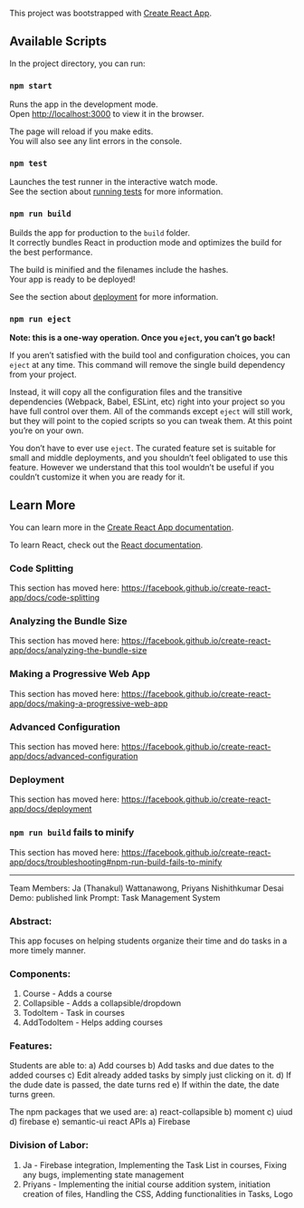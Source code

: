 This project was bootstrapped with [Create React App](https://github.com/facebook/create-react-app).

## Available Scripts

In the project directory, you can run:

### `npm start`

Runs the app in the development mode.<br>
Open [http://localhost:3000](http://localhost:3000) to view it in the browser.

The page will reload if you make edits.<br>
You will also see any lint errors in the console.

### `npm test`

Launches the test runner in the interactive watch mode.<br>
See the section about [running tests](https://facebook.github.io/create-react-app/docs/running-tests) for more information.

### `npm run build`

Builds the app for production to the `build` folder.<br>
It correctly bundles React in production mode and optimizes the build for the best performance.

The build is minified and the filenames include the hashes.<br>
Your app is ready to be deployed!

See the section about [deployment](https://facebook.github.io/create-react-app/docs/deployment) for more information.

### `npm run eject`

**Note: this is a one-way operation. Once you `eject`, you can’t go back!**

If you aren’t satisfied with the build tool and configuration choices, you can `eject` at any time. This command will remove the single build dependency from your project.

Instead, it will copy all the configuration files and the transitive dependencies (Webpack, Babel, ESLint, etc) right into your project so you have full control over them. All of the commands except `eject` will still work, but they will point to the copied scripts so you can tweak them. At this point you’re on your own.

You don’t have to ever use `eject`. The curated feature set is suitable for small and middle deployments, and you shouldn’t feel obligated to use this feature. However we understand that this tool wouldn’t be useful if you couldn’t customize it when you are ready for it.

## Learn More

You can learn more in the [Create React App documentation](https://facebook.github.io/create-react-app/docs/getting-started).

To learn React, check out the [React documentation](https://reactjs.org/).

### Code Splitting

This section has moved here: https://facebook.github.io/create-react-app/docs/code-splitting

### Analyzing the Bundle Size

This section has moved here: https://facebook.github.io/create-react-app/docs/analyzing-the-bundle-size

### Making a Progressive Web App

This section has moved here: https://facebook.github.io/create-react-app/docs/making-a-progressive-web-app

### Advanced Configuration

This section has moved here: https://facebook.github.io/create-react-app/docs/advanced-configuration

### Deployment

This section has moved here: https://facebook.github.io/create-react-app/docs/deployment

### `npm run build` fails to minify

This section has moved here: https://facebook.github.io/create-react-app/docs/troubleshooting#npm-run-build-fails-to-minify

--------------------------------------------------------------------------------------------------------------------------

Team Members: Ja (Thanakul) Wattanawong, Priyans Nishithkumar Desai
Demo: published link
Prompt: Task Management System 

### Abstract: 
This app focuses on helping students organize their time and do tasks in a more timely manner. 

### Components:
1) Course - Adds a course
2) Collapsible - Adds a collapsible/dropdown 
3) TodoItem - Task in courses
4) AddTodoItem - Helps adding courses 

### Features:

Students are able to:
	a) Add courses
	b) Add tasks and due dates to the added courses
	c) Edit already added tasks by simply just clicking on it. 
	d) If the dude date is passed, the date turns red
	e) If within the date, the date turns green. 

The npm packages that we used are:
	a) react-collapsible
	b) moment 
	c) uiud
	d) firebase
	e) semantic-ui react
APIs
	a) Firebase

### Division of Labor:

1) Ja - Firebase integration, Implementing the Task List in courses, Fixing any bugs, implementing state management
2) Priyans - Implementing the initial course addition system, initiation creation of files, Handling the CSS, Adding functionalities in Tasks, Logo


